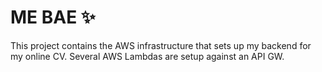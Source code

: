 # ME BAE ✨

This project contains the AWS infrastructure that sets up my backend for my online CV. 
Several AWS Lambdas are setup against an API GW. 

